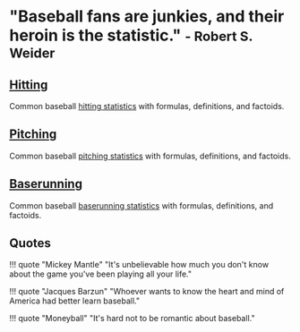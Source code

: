 # "Baseball fans are junkies, and their heroin is the statistic." <small>- Robert S. Weider</small>

## [Hitting](hitting/avg/)

Common baseball [hitting statistics](hitting/avg/) with formulas, definitions, and factoids.

## [Pitching](pitching/era/)

Common baseball [pitching statistics](pitching/era/) with formulas, definitions, and factoids.

## [Baserunning](baserunning/sbp/)

Common baseball [baserunning statistics](baserunning/sbp/) with formulas, definitions, and factoids.

## Quotes

!!! quote "Mickey Mantle"
    "It's unbelievable how much you don't know about the game you've been playing all your life."

!!! quote "Jacques Barzun"
    "Whoever wants to know the heart and mind of America had better learn baseball."

!!! quote "Moneyball"
    "It's hard not to be romantic about baseball."
